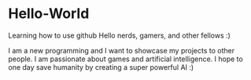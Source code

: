 # Hello-World
Learning how to use github
Hello nerds, gamers, and other fellows :)

I am a new programming and I want to showcase my projects to other people. I am passionate about games and artificial intelligence. I hope to one day save humanity by creating a super powerful AI :)

